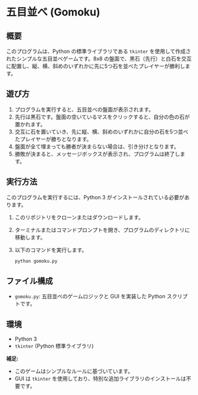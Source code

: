 # 五目並べ (Gomoku)

## 概要

このプログラムは、Python の標準ライブラリである `tkinter` を使用して作成されたシンプルな五目並べゲームです。8x8 の盤面で、黒石（先行）と白石を交互に配置し、縦、横、斜めのいずれかに先に5つ石を並べたプレイヤーが勝利します。

## 遊び方

1.  プログラムを実行すると、五目並べの盤面が表示されます。
2.  先行は黒石です。盤面の空いているマスをクリックすると、自分の色の石が置かれます。
3.  交互に石を置いていき、先に縦、横、斜めのいずれかに自分の石を5つ並べたプレイヤーが勝ちとなります。
4.  盤面が全て埋まっても勝者が決まらない場合は、引き分けとなります。
5.  勝敗が決まると、メッセージボックスが表示され、プログラムは終了します。

## 実行方法

このプログラムを実行するには、Python 3 がインストールされている必要があります。

1.  このリポジトリをクローンまたはダウンロードします。
2.  ターミナルまたはコマンドプロンプトを開き、プログラムのディレクトリに移動します。
3.  以下のコマンドを実行します。

    ```bash
    python gomoku.py
    ```

## ファイル構成

* `gomoku.py`: 五目並べのゲームロジックと GUI を実装した Python スクリプトです。

## 環境

* Python 3
* `tkinter` (Python 標準ライブラリ)

**補足:**

* このゲームはシンプルなルールに基づいています。
* GUI は `tkinter` を使用しており、特別な追加ライブラリのインストールは不要です。
